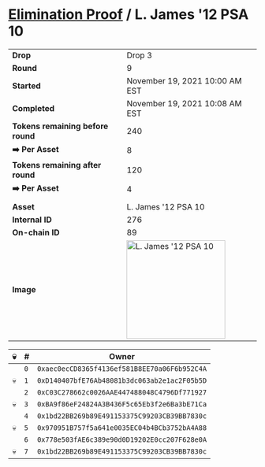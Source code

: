 # [Elimination Proof](./readme.md) / L. James &#039;12 PSA 10

|||
|---|---|
| **Drop** | Drop 3 |
| **Round** | 9 |
| **Started** | November 19, 2021 10:00 AM EST |
| **Completed** | November 19, 2021 10:08 AM EST |
| **Tokens remaining before round** | 240 |
| **➡️ Per Asset** | 8 |
| **Tokens remaining after round** | 120 |
| **➡️ Per Asset** | 4 |
| | |
| **Asset** | L. James &#039;12 PSA 10 |
| **Internal ID** | 276 |
| **On-chain ID** | 89 |
| **Image** | <img src="https://tcdn.blokpax.com/94d9199b-dc50-4571-92fe-2f0a6779439a/dc27401f05ddf164964034eeda8c71bb15d9f6e38c614de6c8993cfd7d06e3fa.jpg" height="200" alt="L. James &#039;12 PSA 10" /> |


| 💀 | # | Owner |
| --- | --- | --- |
|  | `0` | `0xaec0ecCD8365f4136ef581B8EE70a06F6b952C4A` |
| 💀 | `1` | `0xD140407bfE76Ab48081b3dc063ab2e1ac2F05b5D` |
|  | `2` | `0xC03C278662c0026AAE447488048C4796Df771927` |
| 💀 | `3` | `0xBA9f86eF24824A3B436F5c65Eb3f2e6Ba3bE71Ca` |
|  | `4` | `0x1bd22BB269b89E491153375C99203CB39BB7830c` |
| 💀 | `5` | `0x970951B757f5a641e0035EC04b4BCb3752bA4A88` |
|  | `6` | `0x778e503fAE6c389e90d0D19202E0cc207F628e0A` |
| 💀 | `7` | `0x1bd22BB269b89E491153375C99203CB39BB7830c` |
